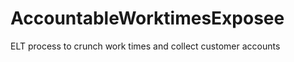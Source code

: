 AccountableWorktimesExposee
===========================

ELT process to crunch work times and collect customer accounts
